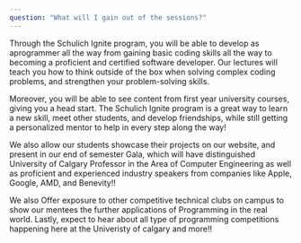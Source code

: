 ```yaml
---
question: "What will I gain out of the sessions?"
---
```


Through the Schulich Ignite program, you will be able to develop as aprogrammer all the way from gaining basic coding skills all the way to becoming a proficient and certified software developer. Our lectures will teach you how to think outside of the box when solving complex coding problems, and strengthen your problem-solving skills.
 
Moreover, you will be able to see content from first year university courses, giving you a head start. The Schulich Ignite program is a great way to learn a new skill, meet other students, and develop friendships, while still getting a personalized mentor to help in every step along the way!
 
We also allow our students showcase their projects on our website, and present in our end of semester Gala, which will have distinguished University of Calgary Professor in the Area of Computer Engineering as well as proficient and experienced industry speakers from companies like Apple, Google, AMD, and Benevity!!
 
We also Offer exposure to other competitive technical clubs on campus to show our mentees the further applications of Programming in the real world. Lastly, expect to hear about all type of programming competitions happening here at the Univeristy of calgary and more!!



